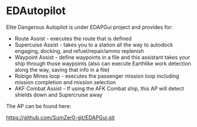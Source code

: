 # EDAutopilot
Elite Dangerous Autopilot is under EDAPGui project and provides for:

- Route Assist - executes the route that is defined
- Supercuise Assist - takes you to a station all the way to autodock engaging, docking, and refuel/repair/ammo replenish
- Waypoint Assist - define waypoints in a file and this assistant takes your ship through those waypoints (also can execute Earthlike work detection along the way, saving that info in a file)
- Robigo Mines loop - executes the passenger mission loop including mission completion and mission selection
- AKF Combat Assist - If using the AFK Combat ship, this AP will detect shields down and Supercruise away

The AP can be found here:

https://github.com/SumZer0-git/EDAPGui.git

